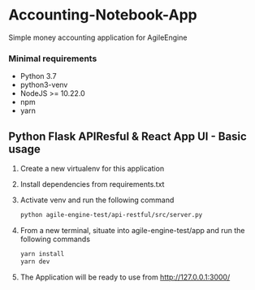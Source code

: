 Accounting-Notebook-App
============

Simple money accounting application for AgileEngine

### Minimal requirements

- Python 3.7
- python3-venv
- NodeJS >= 10.22.0
- npm
- yarn

Python Flask APIResful & React App UI - Basic usage
------------------------------------

1) Create a new virtualenv for this application
2) Install dependencies from requirements.txt
3) Activate venv and run the following command

    ```bash
    python agile-engine-test/api-restful/src/server.py
    ```
4) From a new terminal, situate into agile-engine-test/app and run the following commands

    ```bash
    yarn install
    yarn dev
    ```

5) The Application will be ready to use from http://127.0.0.1:3000/
